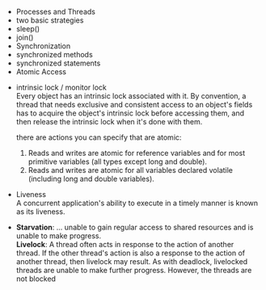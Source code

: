 <ul>
 <li>Processes and Threads</li>
 <li>two basic strategies</li> 
 <li>sleep()</li>
 <li>join()</li>
 <li>Synchronization</li> 
 <li>synchronized methods</li> 
 <li>synchronized statements</li>
 <li>Atomic Access</li>
 <li>
 <p>
 intrinsic lock / monitor lock<br />
 Every object has an intrinsic lock associated with it. By convention, a thread that needs exclusive and consistent access to an object's fields has to acquire the object's intrinsic lock before accessing them, and then release the intrinsic lock when it's done with them.
 </p>
 <p>
  there are actions you can specify that are atomic:
	<ol>
	<li>Reads and writes are atomic for reference variables and for most primitive variables (all types except long and double).</li>
	<li>Reads and writes are atomic for all variables declared volatile (including long and double variables).</li>
	</ol>
 </p>
 </li>
 <li>
 <p>
 Liveness<br />
 A concurrent application's ability to execute in a timely manner is known as its liveness.
 </p></li>
 <li>
 <p>
 <b>Starvation</b>: ... unable to gain regular access to shared resources and is unable to make progress. <br />
 <b>Livelock</b>: A thread often acts in response to the action of another thread. 
 If the other thread's action is also a response to the action of another thread, then livelock may result. As with deadlock,
  livelocked threads are unable to make further progress. However, the threads are not blocked 

 </p>
 </li>
 </ul>